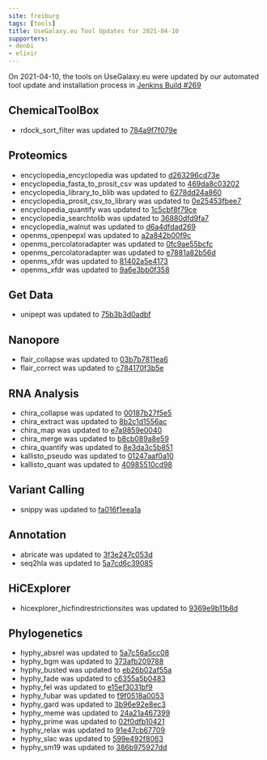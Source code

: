 ```yaml
---
site: freiburg
tags: [tools]
title: UseGalaxy.eu Tool Updates for 2021-04-10
supporters:
- denbi
- elixir
---
```


On 2021-04-10, the tools on UseGalaxy.eu were updated by our automated tool update and installation process in [Jenkins Build #269](https://build.galaxyproject.eu/job/usegalaxy-eu/job/install-tools/#269/)


## ChemicalToolBox

- rdock_sort_filter was updated to [784a9f7f079e](https://toolshed.g2.bx.psu.edu/view/bgruening/rdock_sort_filter/784a9f7f079e)

## Proteomics

- encyclopedia_encyclopedia was updated to [d263296cd73e](https://toolshed.g2.bx.psu.edu/view/galaxyp/encyclopedia_encyclopedia/d263296cd73e)
- encyclopedia_fasta_to_prosit_csv was updated to [469da8c03202](https://toolshed.g2.bx.psu.edu/view/galaxyp/encyclopedia_fasta_to_prosit_csv/469da8c03202)
- encyclopedia_library_to_blib was updated to [6278dd24a860](https://toolshed.g2.bx.psu.edu/view/galaxyp/encyclopedia_library_to_blib/6278dd24a860)
- encyclopedia_prosit_csv_to_library was updated to [0e25453fbee7](https://toolshed.g2.bx.psu.edu/view/galaxyp/encyclopedia_prosit_csv_to_library/0e25453fbee7)
- encyclopedia_quantify was updated to [1c5cbf8f79ce](https://toolshed.g2.bx.psu.edu/view/galaxyp/encyclopedia_quantify/1c5cbf8f79ce)
- encyclopedia_searchtolib was updated to [36880dfd9fa7](https://toolshed.g2.bx.psu.edu/view/galaxyp/encyclopedia_searchtolib/36880dfd9fa7)
- encyclopedia_walnut was updated to [d6a4dfdad269](https://toolshed.g2.bx.psu.edu/view/galaxyp/encyclopedia_walnut/d6a4dfdad269)
- openms_openpepxl was updated to [a2a842b00f9c](https://toolshed.g2.bx.psu.edu/view/galaxyp/openms_openpepxl/a2a842b00f9c)
- openms_percolatoradapter was updated to [0fc9ae55bcfc](https://toolshed.g2.bx.psu.edu/view/galaxyp/openms_percolatoradapter/0fc9ae55bcfc)
- openms_percolatoradapter was updated to [e7881a82b56d](https://toolshed.g2.bx.psu.edu/view/galaxyp/openms_percolatoradapter/e7881a82b56d)
- openms_xfdr was updated to [81402a5e4173](https://toolshed.g2.bx.psu.edu/view/galaxyp/openms_xfdr/81402a5e4173)
- openms_xfdr was updated to [9a6e3bb0f358](https://toolshed.g2.bx.psu.edu/view/galaxyp/openms_xfdr/9a6e3bb0f358)

## Get Data

- unipept was updated to [75b3b3d0adbf](https://toolshed.g2.bx.psu.edu/view/galaxyp/unipept/75b3b3d0adbf)

## Nanopore

- flair_collapse was updated to [03b7b7811ea6](https://toolshed.g2.bx.psu.edu/view/iuc/flair_collapse/03b7b7811ea6)
- flair_correct was updated to [c784170f3b5e](https://toolshed.g2.bx.psu.edu/view/iuc/flair_correct/c784170f3b5e)

## RNA Analysis

- chira_collapse was updated to [00187b27f5e5](https://toolshed.g2.bx.psu.edu/view/iuc/chira_collapse/00187b27f5e5)
- chira_extract was updated to [8b2c1d1556ac](https://toolshed.g2.bx.psu.edu/view/iuc/chira_extract/8b2c1d1556ac)
- chira_map was updated to [e7a9859e0040](https://toolshed.g2.bx.psu.edu/view/iuc/chira_map/e7a9859e0040)
- chira_merge was updated to [b8cb089a8e59](https://toolshed.g2.bx.psu.edu/view/iuc/chira_merge/b8cb089a8e59)
- chira_quantify was updated to [8e3da3c5b851](https://toolshed.g2.bx.psu.edu/view/iuc/chira_quantify/8e3da3c5b851)
- kallisto_pseudo was updated to [01247aaf0a10](https://toolshed.g2.bx.psu.edu/view/iuc/kallisto_pseudo/01247aaf0a10)
- kallisto_quant was updated to [40985510cd98](https://toolshed.g2.bx.psu.edu/view/iuc/kallisto_quant/40985510cd98)

## Variant Calling

- snippy was updated to [fa016f1eea1a](https://toolshed.g2.bx.psu.edu/view/iuc/snippy/fa016f1eea1a)

## Annotation

- abricate was updated to [3f3e247c053d](https://toolshed.g2.bx.psu.edu/view/iuc/abricate/3f3e247c053d)
- seq2hla was updated to [5a7cd6c39085](https://toolshed.g2.bx.psu.edu/view/iuc/seq2hla/5a7cd6c39085)

## HiCExplorer

- hicexplorer_hicfindrestrictionsites was updated to [9369e9b11b8d](https://toolshed.g2.bx.psu.edu/view/bgruening/hicexplorer_hicfindrestrictionsites/9369e9b11b8d)

## Phylogenetics

- hyphy_absrel was updated to [5a7c56a5cc08](https://toolshed.g2.bx.psu.edu/view/iuc/hyphy_absrel/5a7c56a5cc08)
- hyphy_bgm was updated to [373afb209788](https://toolshed.g2.bx.psu.edu/view/iuc/hyphy_bgm/373afb209788)
- hyphy_busted was updated to [eb26b02af55a](https://toolshed.g2.bx.psu.edu/view/iuc/hyphy_busted/eb26b02af55a)
- hyphy_fade was updated to [c6355a5b0483](https://toolshed.g2.bx.psu.edu/view/iuc/hyphy_fade/c6355a5b0483)
- hyphy_fel was updated to [e15ef3031bf9](https://toolshed.g2.bx.psu.edu/view/iuc/hyphy_fel/e15ef3031bf9)
- hyphy_fubar was updated to [f9f0518a0053](https://toolshed.g2.bx.psu.edu/view/iuc/hyphy_fubar/f9f0518a0053)
- hyphy_gard was updated to [3b96e92e8ec3](https://toolshed.g2.bx.psu.edu/view/iuc/hyphy_gard/3b96e92e8ec3)
- hyphy_meme was updated to [24a21a467399](https://toolshed.g2.bx.psu.edu/view/iuc/hyphy_meme/24a21a467399)
- hyphy_prime was updated to [02f0dfb10421](https://toolshed.g2.bx.psu.edu/view/iuc/hyphy_prime/02f0dfb10421)
- hyphy_relax was updated to [91e47cb67709](https://toolshed.g2.bx.psu.edu/view/iuc/hyphy_relax/91e47cb67709)
- hyphy_slac was updated to [599e492f8063](https://toolshed.g2.bx.psu.edu/view/iuc/hyphy_slac/599e492f8063)
- hyphy_sm19 was updated to [386b975927dd](https://toolshed.g2.bx.psu.edu/view/iuc/hyphy_sm19/386b975927dd)


